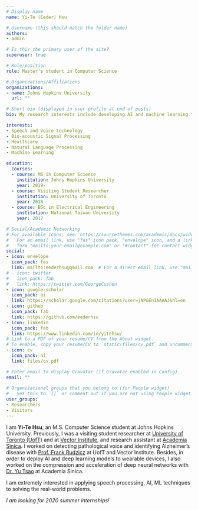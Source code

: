 ```yaml
---
# Display name
name: Yi-Te (Eeder) Hsu

# Username (this should match the folder name)
authors:
- admin

# Is this the primary user of the site?
superuser: true

# Role/position
role: Master's student in Computer Science

# Organizations/Affiliations
organizations:
- name: Johns Hopkins University
  url: ""

# Short bio (displayed in user profile at end of posts)
bio: My research interests include developing AI and machine learning techniques to provide better healthcare system.

interests:
- Speech and Voice technology
- Bio-acoustic Signal Processing
- Healthcare
- Natural Language Processing
- Machine Learning

education:
  courses:
  - course: MS in Computer Science
    institution: Johns Hopkins University
    year: 2019-
  - course: Visiting Student Researcher
    institution: University of Toronto
    year: 2018
  - course: BSc in Electrical Engineering
    institution: National Taiwan University
    year: 2017

# Social/Academic Networking
# For available icons, see: https://sourcethemes.com/academic/docs/widgets/#icons
#   For an email link, use "fas" icon pack, "envelope" icon, and a link in the
#   form "mailto:your-email@example.com" or "#contact" for contact widget.
social:
- icon: envelope
  icon_pack: fas
  link: mailto:eederhsu@gmail.com  # For a direct email link, use "mailto:eederhsu@gmail.com".
# - icon: twitter
#   icon_pack: fab
#   link: https://twitter.com/GeorgeCushen
- icon: google-scholar
  icon_pack: ai
  link: https://scholar.google.com/citations?user=jNPGEnIAAAAJ&hl=en
- icon: github
  icon_pack: fab
  link: https://github.com/eederhsu
- icon: linkedin
  icon_pack: fab
  link: https://www.linkedin.com/in/yitehsu/
# Link to a PDF of your resume/CV from the About widget.
# To enable, copy your resume/CV to `static/files/cv.pdf` and uncomment the lines below.  
- icon: cv
  icon_pack: ai
  link: files/cv.pdf

# Enter email to display Gravatar (if Gravatar enabled in Config)
email: ""
  
# Organizational groups that you belong to (for People widget)
#   Set this to `[]` or comment out if you are not using People widget.  
user_groups:
- Researchers
- Visitors
---
```


I am **Yi-Te Hsu**, an M.S. Computer Science student at Johns Hopkins University. Previously, I was a visiting student researcher at [University of Toronto (UofT)](https://www.utoronto.ca/) and at [Vector Institute](https://vectorinstitute.ai/), and research assistant at [Academia Sinica](https://www.sinica.edu.tw/en). 
I worked on detecting pathological voice and identifying Alzheimer’s disease with [Prof. Frank Rudzicz](http://www.cs.toronto.edu/~frank/index.html) at UofT and Vector Institute. Besides, in order to deploy AI and deep learning models to wearable devices, I also worked on the compression and acceleration of deep neural networks with [Dr. Yu Tsao](https://www.citi.sinica.edu.tw/pages/yu.tsao/index_en.html) at Academia Sinica.

I am extremely interested in applying speech processing, AI, ML techniques to solving the real-world problems.

*I am looking for 2020 summer internships!*
